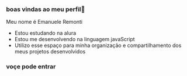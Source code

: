 ### boas vindas ao meu perfil🖤

Meu nome é Emanuele Remonti

- Estou estudando na alura
- Estou me desenvolvendo na linguagem javaScript
- Utilizo esse espaço para minha organização e compartilhamento dos meus projetos desenvolvidos

 ### voçe pode entrar  
